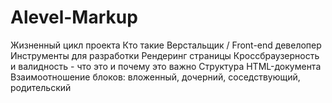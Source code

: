 # Alevel-Markup
Жизненный цикл проекта
Кто такие Верстальщик / Front-end девелопер
Инструменты для разработки 
Рендеринг страницы
Кроссбраузерность и валидность - что это и почему это важно 
Структура HTML-документа
Взаимоотношение блоков: вложенный, дочерний, соседствующий, родительский
